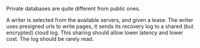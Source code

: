 Private databases are quite different from public ones.

A writer is selected from the available servers, and given a lease. The writer uses presigned urls to write pages, it sends its recovery log to a shared (but encrypted) cloud log. This sharing should allow lower latency and lower cost. The log should be rarely read.

